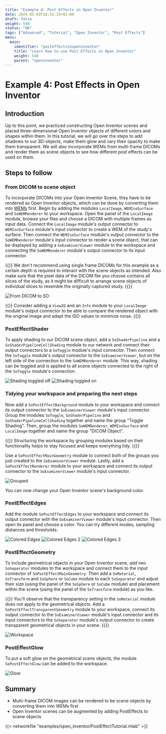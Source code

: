 ```yaml
---
title: "Example 4: Post Effects in Open Inventor"
date: 2024-05-03T10:52:33+02:00
draft: false
weight: 540
status: "OK"
tags: ["Advanced", "Tutorial", "Open Inventor", "Post Effects"]
menu: 
  main:
    identifier: "posteffectsinopeninventor"
    title: "Learn how to use Post Effects in Open Inventor"
    weight: 540
    parent: "openinventor"
---
```

# Example 4: Post Effects in Open Inventor
## Introduction

Up to this point, we practiced constructing Open Inventor scenes and placed three-dimensional Open Inventor objects of different colors and shapes within them.
In this tutorial, we will go over the steps to add shadows to our 3D-objects, make them glow and vary their opacity to make them transparent. We will also incorporate WEMs from multi-frame DICOMs and render them as scene objects to see how different post effects can be used on them.

## Steps to follow

### From DICOM to scene object

To incorporate DICOMs into your Open Inventor Scene, they have to be rendered as Open Inventor objects, which can be done by converting them into [WEMs](/glossary/#winged-edge-meshes) first. Begin by adding the modules `LocalImage`, `WEMIsoSurface` and `SoWEMRenderer` to your workspace. Open the panel of the `LocalImage` module, browse your files and choose a DICOM with multiple frames as input data. Connect the `LocalImage` module's output connector to `WEMIsoSurface` module's input connector to create a WEM of the study's surface. Then connect the `WEMIsoSurface` module's output connector to the `SoWEMRenderer` module's input connector to render a scene object, that can be displayed by adding a `SoExaminerViewer` module to the workspace and connecting the `SoWEMRenderer` module's output connector to its input connector. 

{{<alert class="check" caption="Check">}}
We don't recommend using single frame DICOMs for this example as a certain depth is required to interact with the scene objects as intended. Also make sure that the pixel data of the DICOM file you choose contains all slices of the study, as it might be difficult to arrange scene objects of individual slices to resemble the originally captured study. 
{{</alert>}}

![From DICOM to SO](/images/tutorials/openinventor/multiframetoso.PNG "How to create a scene object out of a multi-frame DICOM")

{{<alert class="info" caption="Info">}}
Consider adding a `View2D` and an `Info` module to your `LocalImage` module's output connector to be able to compare the rendered object with the original image and adapt the ISO values to minimize noise.
{{</alert>}}

### PostEffectShader

To apply shading to our DICOM scene object, add a `SoShaderPipeline` and a `SoShaderPipelineCellShading` module to our network and connect their output connectors to a `SoToggle` module's input connector. Then connect the `SoToggle` module's output connector to the `SoExaminerViewer`, but on the left side of the connection to the `SoWEMRenderer` module. This way, shading can be toggled and is applied to all scene objects connected to the right of the `SoToggle` module's connection. 

![Shading toggled off](/images/tutorials/openinventor/shadingtoggled1.PNG "Shading toggled off")
![Shading toggled on](/images/tutorials/openinventor/shadingtoggledon1.PNG "Shading toggled on")

### Tidying your workspace and preparing the next steps

Now add a `SoPostEffectBackground` module to your workspace and connect its output connector to the `SoExaminerViewer` module's input connector. Group the modules `SoToggle`, `SoShaderPipeline` and `SoShaderPipelineCellShading` together and name the group "Toggle Shading". Then, group the modules `SoWEMRenderer`, `WEMIsoSurface` and `LocalImage` together and name the group "DICOM Object". 

{{<alert class="info" caption="Info">}}
Structuring the workspace by grouping modules based on their functionality helps to stay focused and keeps everything tidy. 
{{</alert>}}

Use a `SoPostEffectMainGeometry` module to connect both of the groups you just created to the `SoExaminerViewer` module. Lastly, add a `SoPostEffectRenderer` module to your workspace and connect its output connector to the `SoExaminerViewer` module's input connector. 

![Grouped](/images/tutorials/openinventor/GroupedModules.PNG "Grouped modules")

You can now change your Open Inventor scene's background color. 

### PostEffectEdges

Add the module `SoPostEffectEdges` to your workspace and connect its output connector with the `SoExaminerViewer` module's input connector. 
Then open its panel and choose a color. You can try different modes, sampling distances and thresholds: 

![Colored Edges](/images/tutorials/openinventor/Edges1.PNG "Colored edges")
![Colored Edges 2](/images/tutorials/openinventor/Edges2.PNG "Varying settings of colored edges")
![Colored Edges 3](/images/tutorials/openinventor/Edges3.PNG "Varying settings of colored edges")

### PostEffectGeometry

To include geometrical objects in your Open Inventor scene, add two `SoSeparator` modules to the workspace and connect them to the input connector of `SoPostEffectMainGeometry`. Then add a `SoMaterial`, `SoTransform` and `SoSphere` or `SoCube` module to each `SoSeparator` and adjust their size (using the panel of the `SoSphere` or `SoCube` module) and placement within the scene (using the panel of the `SoTransform` module) as you like. 

{{<alert class="check" caption="Check">}}
You'll observe that the transparency setting in the `SoMaterial` module does not apply to the geometrical objects. Add a `SoPostEffectTransparentGeometry` module to your workspace, connect its output connector to the `SoExaminerViewer` module's input connector and its input connectors to the `SoSeparator` module's output connector to create transparent geometrical objects in your scene. 
{{</alert>}}

 ![Workspace](/images/tutorials/openinventor/WorkspaceAndNetwork.PNG "Workspace")

### PostEffectGlow

To put a soft glow on the geometrical scene objects, the module `SoPostEffectGlow` can be added to the workspace. 

![Glow](/images/tutorials/openinventor/WorkspaceWithGlow.PNG "Applied SoPostEffectGlow")

## Summary
* Multi-frame DICOM images can be rendered to be scene objects by converting them into WEMs first
* Open Inventor scenes can be augmented by adding PostEffects to scene objects

{{< networkfile "examples/open_inventor/PostEffectTutorial.mlab" >}}
